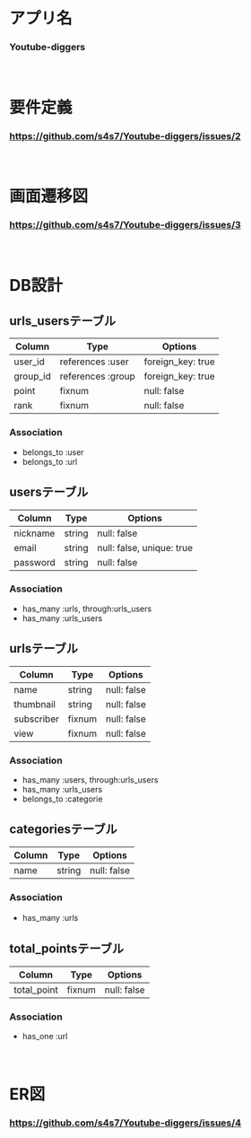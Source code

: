 # アプリ名

### Youtube-diggers
　　

# 要件定義  

### https://github.com/s4s7/Youtube-diggers/issues/2
　　

# 画面遷移図

### https://github.com/s4s7/Youtube-diggers/issues/3
　　

# DB設計


## urls_usersテーブル
|Column|Type|Options|
|------|----|-------|
|user_id|references :user|foreign_key: true|
|group_id|references :group|foreign_key: true|
|point|fixnum|null: false|
|rank|fixnum|null: false|

### Association
- belongs_to :user
- belongs_to :url


## usersテーブル
|Column|Type|Options|
|------|----|-------|
|nickname|string|null: false|
|email|string|null: false, unique: true|
|password|string|null: false|

### Association
- has_many :urls, through:urls_users
- has_many :urls_users


## urlsテーブル
|Column|Type|Options|
|------|----|-------|
|name|string|null: false|
|thumbnail|string|null: false|
|subscriber|fixnum|null: false|
|view|fixnum|null: false|

### Association
- has_many :users, through:urls_users
- has_many :urls_users
- belongs_to :categorie


## categoriesテーブル
|Column|Type|Options|
|------|----|-------|
|name|string|null: false|

### Association
- has_many :urls
　　

## total_pointsテーブル
|Column|Type|Options|
|------|----|-------|
|total_point|fixnum|null: false|

### Association
- has_one :url

　　
# ER図

### https://github.com/s4s7/Youtube-diggers/issues/4
